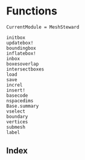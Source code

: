 # Functions

```@meta
CurrentModule = MeshSteward
```

```@docs
initbox
updatebox!
boundingbox
inflatebox!
inbox
boxesoverlap
intersectboxes
load
save
increl
insert!
basecode
nspacedims
Base.summary
vselect
boundary
vertices
submesh
label
```

## Index

```@index
```
